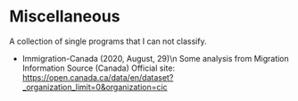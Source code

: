 # Miscellaneous
A collection of single programs that I can not classify.


* Immigration-Canada (2020, August, 29)\\n
Some analysis from Migration Information Source (Canada)
Official site: https://open.canada.ca/data/en/dataset?_organization_limit=0&organization=cic

